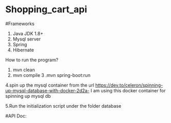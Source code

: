 # Shopping_cart_api


#Frameworks
1. Java JDK 1.8+
2. Mysql server
3. Spring 
4. Hibernate



How to run the program?

1. mvn clean
2. mvn compile
3 .mvn spring-boot:run

4.spin up the mysql container from the url 
https://dev.to/celeron/spinning-up-mysql-database-with-docker-2d2a- I am using this docker container for spinning up mysql db

5.Run the initialization script under the folder database


#API Doc:
